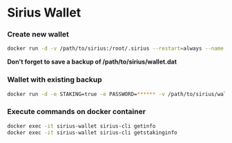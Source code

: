 # Sirius Wallet

### Create new wallet
```bash
docker run -d -v /path/to/sirius:/root/.sirius --restart=always --name sirius-wallet sirius-wallet
```
**Don't forget to save a backup of /path/to/sirius/wallet.dat**

### Wallet with existing backup
```bash
docker run -d -e STAKING=true -e PASSWORD=****** -v /path/to/sirius/wallet.dat:/root/.sirius/wallet.dat --restart=always --name sirius-wallet sirius-wallet
```

### Execute commands on docker container
```bash
docker exec -it sirius-wallet sirius-cli getinfo
docker exec -it sirius-wallet sirius-cli getstakinginfo
```